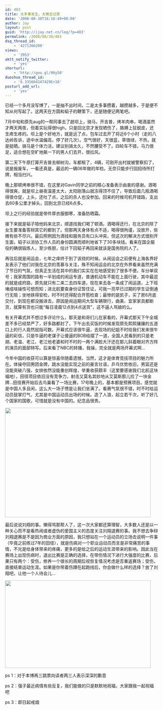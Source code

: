 ```yaml
---
id: 483
title: 太多事发生，太懒去记录
date: '2008-08-30T16:18:49+08:00'
author: Jay
layout: post
guid: 'http://ijay.net.cn/log/?p=483'
permalink: /2008/08/30/483
dsq_thread_id:
    - '4271366208'
views:
    - '3953'
aktt_notify_twitter:
    - 'yes'
shorturl:
    - 'http://goo.gl/90y50'
duoshuo_thread_id:
    - '6.335604147429E+18'
posturl_add_url:
    - 'yes'
---
```


已经一个多月没写博了，一是抽不出时间，二是太多事攒着，越攒越多，于是便不知从何写起了。这两天在方圆和韬子的鞭策下，还是随便记两笔吧。

7月中旬和原先aug的一帮同事去了趟坝上，骑马，开吉普，烤羊肉串，喝酒虽然才两天两夜，但着实玩得很high，只是回北京才发现晒伤了，胳膊上狂蜕皮，还生疼生疼的。坝上是个好地方，就是远了点，包车过去开了将近6个小时（走的八达岭告诉，途中水温偏高，停了好几次）。空气很好，天很蓝，草很绿，不热，就是挺晒。骑马是个体力活，建议别骑太久，不然腰受不了。四轮车不错，马力很足，适合想在空旷地飙一下的男人们去开，很拉风。

第二天下午原打算开吉普去柳树沟，车都租了，4辆，可刚开出村就被警察扣了，说是报废车，一看还真是，最远的一辆06年做的年检。无奈只能步行回招待所打牌，相当扫兴。

晚上那顿烤串很不错，在这里对Gavin同学之前的精心准备表示由衷的感谢。酒喝得很爽，就是坝上昼夜温差太大，太阳刚落山就冻得顶不住了，导致后面几瓶酒喝得很仓促，上头，还吐了点，之后的杀人也没参加。回来的时候司机开错路，支出去60多公里才掉头，回到北京已经6点多。

坝上之行的经验就是带件厚衣服御寒，准备防晒霜。

接下来就是韬子陪他妈来北京，顺道找我们喝了顿酒。酒喝得还行，在北京的除了女生要准备答辩其它的都到了。但那两天身体有点不适，喝得很拘谨，没放开，些微有些不尽兴。最后照例因为酒钱和服务员有口头冲突，但这次的解决方式很别开生面，韬子以消协工作人员的身份圆满而顺利地省下了30多块钱。看来在国企服役的确很锻炼人，至少练胆，估计下回韬子再回来就该是国务院的人了。

再往后就是闹运会，七年之痒终于到了该挠的时候。从闹运会之前便有上海各界好友表示了他们对我在北京的羡慕与关注，殊不知闹运会的北京在外界看来虽然充满了节日的气氛，但真正生活在其中的我们实实在在地感受到了很多不便。车分单双号；我家周围的路有一半划成的闹运专道，普通机动车不能在上面行驶，其中最逗的就是成府路，原先就只有二来二去四车道，现在来去各一条成了闹运道，上下班堵成啥操性可想而知；进北航要查身份证暂住证，可我一亮早已过期的学生证倒通行无阻；坐地铁得安检，时不时还得配合开苞检查；最惨的是凯子，买了房6月底交付，到现在都没搬进去，原因是闹运期间大型车辆限行，曲美、宜家家具都断货，就算有货也只能“每日凌晨12点到4点送货”，这不逼人骂娘的么。

有关开幕式并不想过多评论什么，那天是和哥们儿在家看的，开幕式那天下午全城差不多已经禁严了，好多路都封了，下午出去买饭的时候发现原先熙熙攘攘的五道口上的行人竟然屈指可数。开幕式应该很牛逼，去现场的纪姐不时给我们发来很牛逼的彩信，只是牛逼的老谋子让傻逼的BOB给摆了一道，全国人民看到的只是老胡、老温、老江、老江他老婆和时不时的一两个满脸大汗还在那儿斜着眼对齐方阵的演员的面部特写。后来看了NBC的转播，我操，完全就是两场开幕式啊…

今年中国的收获可以算是惊喜伴随着遗憾，当然，这才是体育竞技项目的魅力所在。体操夺回男团金牌，跳水没能实现之前的豪言壮语，乒乓优势依旧，男篮还是没能突破八强，女排依然没能重创辉煌，举重收获颇丰（这里要感谢我们北航这块福地），田径项目依旧没有竞争力，射击又莫名其妙地从艾莫斯那儿捡了一块金牌…田径赛开始后去鸟巢看了一场比赛，17号晚上的，基本都是预赛项目。感觉就是中国人多且闲，这么大一场子愣是让我们坐满了。看赛气氛很不错，时不时给运动员鼓掌打气，尤其是中国运动员出场的时候。造了人浪，起立若干次，听了好几个国家的国歌，可惜就是没有中国的。纪念品很贵。

<a href="http://www.jayxu.com/log/wp-content/uploads/2008/08/e59bbee5838f164.jpg"><img class="aligncenter size-medium wp-image-488" title="e59bbee5838f164" src="http://www.jayxu.com/log/wp-content/uploads/2008/08/e59bbee5838f164.jpg" alt="" width="480" height="360" /></a>

最后说说刘翔的事。懒得骂那帮人了，这一次大家都还算理智，大多数人还是以一种关心而不是看热闹或者虚伪的爱国主义的态度关注刘翔退赛的事。我不想去争辩刘翔退赛是不是因为商业方面的原因，我只想站在一个运动员的立场去说明一件事（毕竟之前练过7年的田径），就是伤病对一个职业运动员而言是非常痛苦的事情，不光是给身体带来的疼痛，更多的是给之后的运动生涯带来的影响。因此当在赛场上出现伤病时，退出比赛是正确的选择，在带伤情况下进行大强度的比赛，后果只有两个：受伤，修养一个很长的周期后视恢复情况考虑是否重返赛场；受伤，直接结束运动生涯。如果是你带着伤蹲在起跑线后，你会做什么样的选择？放了刘翔吧，让他一个人待会儿…

<a href="http://www.jayxu.com/log/wp-content/uploads/2008/08/http_imgloadcgi.jpeg"><img class="aligncenter size-medium wp-image-484" title="http_imgloadcgi" src="http://www.jayxu.com/log/wp-content/uploads/2008/08/http_imgloadcgi.jpeg" alt="" width="480" height="288" /></a>

ps 1：对于本博再三跳票向读者两三人表示深深的歉意

ps 2：强子最近病情有些反复，我们能做的只是默默地祝福，大家跟我一起祝福吧

ps 3：即日起戒烟